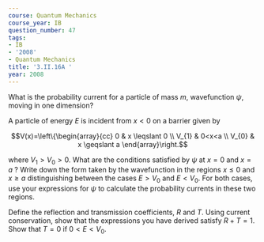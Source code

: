```yaml
---
course: Quantum Mechanics
course_year: IB
question_number: 47
tags:
- IB
- '2008'
- Quantum Mechanics
title: '3.II.16A '
year: 2008
---
```



What is the probability current for a particle of mass $m$, wavefunction $\psi$, moving in one dimension?

A particle of energy $E$ is incident from $x<0$ on a barrier given by

$$V(x)=\left\{\begin{array}{cc}
0 & x \leqslant 0 \\
V_{1} & 0<x<a \\
V_{0} & x \geqslant a
\end{array}\right.$$

where $V_{1}>V_{0}>0$. What are the conditions satisfied by $\psi$ at $x=0$ and $x=a$ ? Write down the form taken by the wavefunction in the regions $x \leqslant 0$ and $x \geqslant a$ distinguishing between the cases $E>V_{0}$ and $E<V_{0}$. For both cases, use your expressions for $\psi$ to calculate the probability currents in these two regions.

Define the reflection and transmission coefficients, $R$ and $T$. Using current conservation, show that the expressions you have derived satisfy $R+T=1$. Show that $T=0$ if $0<E<V_{0}$.
